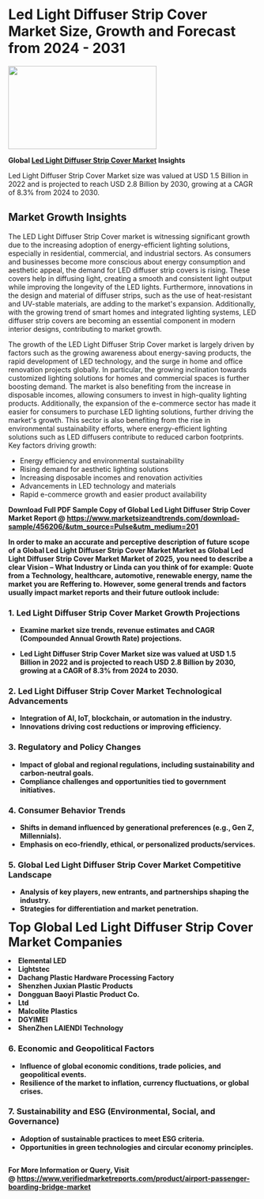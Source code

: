 <H1>Led Light Diffuser Strip Cover Market Size, Growth and Forecast from 2024 - 2031</H1><img class="aligncenter size-medium wp-image-584254" src="https://thirdeyenews.in/wp-content/uploads/2024/09/Global-Market-Research-300x168.jpeg" alt="" width="300" height="168" /><p><strong>Global&nbsp;<a href="https://www.marketsizeandtrends.com/download-sample/456206/&amp;utm_source=Pulse&amp;utm_medium=201">Led Light Diffuser Strip Cover Market</a> Insights</strong></p><p>Led Light Diffuser Strip Cover Market size was valued at USD 1.5 Billion in 2022 and is projected to reach USD 2.8 Billion by 2030, growing at a CAGR of 8.3% from 2024 to 2030.</p><p><h2>Market Growth Insights</h2> <p>The LED Light Diffuser Strip Cover market is witnessing significant growth due to the increasing adoption of energy-efficient lighting solutions, especially in residential, commercial, and industrial sectors. As consumers and businesses become more conscious about energy consumption and aesthetic appeal, the demand for LED diffuser strip covers is rising. These covers help in diffusing light, creating a smooth and consistent light output while improving the longevity of the LED lights. Furthermore, innovations in the design and material of diffuser strips, such as the use of heat-resistant and UV-stable materials, are adding to the market's expansion. Additionally, with the growing trend of smart homes and integrated lighting systems, LED diffuser strip covers are becoming an essential component in modern interior designs, contributing to market growth.</p> <p><strong></strong></p> <p>The growth of the LED Light Diffuser Strip Cover market is largely driven by factors such as the growing awareness about energy-saving products, the rapid development of LED technology, and the surge in home and office renovation projects globally. In particular, the growing inclination towards customized lighting solutions for homes and commercial spaces is further boosting demand. The market is also benefiting from the increase in disposable incomes, allowing consumers to invest in high-quality lighting products. Additionally, the expansion of the e-commerce sector has made it easier for consumers to purchase LED lighting solutions, further driving the market's growth. This sector is also benefiting from the rise in environmental sustainability efforts, where energy-efficient lighting solutions such as LED diffusers contribute to reduced carbon footprints. Key factors driving growth: <ul> <li>Energy efficiency and environmental sustainability</li> <li>Rising demand for aesthetic lighting solutions</li> <li>Increasing disposable incomes and renovation activities</li> <li>Advancements in LED technology and materials</li> <li>Rapid e-commerce growth and easier product availability</li> </ul> <p><strong></p><p><span class=""><strong>Download Full PDF Sample Copy of Global Led Light Diffuser Strip Cover Market Report</strong> @ <a href="https://www.marketsizeandtrends.com/download-sample/456206/&amp;utm_source=Pulse&amp;utm_medium=201" target="_blank">https://www.marketsizeandtrends.com/download-sample/456206/&amp;utm_source=Pulse&amp;utm_medium=201</a></span></p><p>In order to make an accurate and perceptive description of future scope of a Global&nbsp;Led Light Diffuser Strip Cover Market Market as Global&nbsp;Led Light Diffuser Strip Cover Market Market of 2025, you need to describe a clear Vision &ndash; What Industry or Linda can you think of for example: Quote from a Technology, healthcare, automotive, renewable energy, name the market you are Reffering to. However, some general trends and factors usually impact market reports and their future outlook include:</p><h3>1.&nbsp;<strong>Led Light Diffuser Strip Cover Market Growth Projections</strong></h3><ul><li>Examine market size trends, revenue estimates and CAGR (Compounded Annual Growth Rate) projections.</li><li><p>Led Light Diffuser Strip Cover Market size was valued at USD 1.5 Billion in 2022 and is projected to reach USD 2.8 Billion by 2030, growing at a CAGR of 8.3% from 2024 to 2030.</p></li></ul><h3>2.&nbsp;<strong>Led Light Diffuser Strip Cover Market Technological Advancements</strong></h3><ul><li>Integration of AI, IoT, blockchain, or automation in the industry.</li><li>Innovations driving cost reductions or improving efficiency.</li></ul><h3>3.&nbsp;<strong>Regulatory and Policy Changes</strong></h3><ul><li>Impact of global and regional regulations, including sustainability and carbon-neutral goals.</li><li>Compliance challenges and opportunities tied to government initiatives.</li></ul><h3>4.&nbsp;<strong>Consumer Behavior Trends</strong></h3><ul><li>Shifts in demand influenced by generational preferences (e.g., Gen Z, Millennials).</li><li>Emphasis on eco-friendly, ethical, or personalized products/services.</li></ul><h3>5.&nbsp;<strong>Global Led Light Diffuser Strip Cover Market Competitive Landscape</strong></h3><ul><li>Analysis of key players, new entrants, and partnerships shaping the industry.</li><li>Strategies for differentiation and market penetration.</li></ul><p data-pm-slice="1 1 []"><span style="color: inherit; font-family: inherit; font-size: 25px;">Top Global Led Light Diffuser Strip Cover Market Companies</span></p><div class="" data-test-id=""><p><li>Elemental LED</li><li> Lightstec</li><li> Dachang Plastic Hardware Processing Factory</li><li> Shenzhen Juxian Plastic Products</li><li> Dongguan Baoyi Plastic Product Co.</li><li>Ltd</li><li> Malcolite Plastics</li><li> DGYIMEI</li><li> ShenZhen LAIENDI Technology</li></p></div><h3>6.&nbsp;<strong>Economic and Geopolitical Factors</strong></h3><ul><li>Influence of global economic conditions, trade policies, and geopolitical events.</li><li>Resilience of the market to inflation, currency fluctuations, or global crises.</li></ul><h3>7.&nbsp;<strong>Sustainability and ESG (Environmental, Social, and Governance)</strong></h3><ul><li>Adoption of sustainable practices to meet ESG criteria.</li><li>Opportunities in green technologies and circular economy principles.</li></ul><h2><strong style="font-size: 14px;">For More Information or Query, Visit @&nbsp;</strong><a style="background-color: #ffffff; font-size: 14px;" href="https://www.marketsizeandtrends.com/report/led-light-diffuser-strip-cover-market/" target="_blank">https://www.verifiedmarketreports.com/product/airport-passenger-boarding-bridge-market</a></h2>
